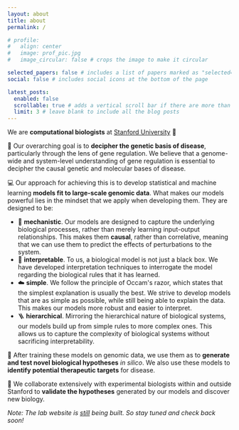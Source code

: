 ```yaml
---
layout: about
title: about
permalink: /

# profile:
#   align: center
#   image: prof_pic.jpg
#   image_circular: false # crops the image to make it circular

selected_papers: false # includes a list of papers marked as "selected={true}"
social: false # includes social icons at the bottom of the page

latest_posts:
  enabled: false
  scrollable: true # adds a vertical scroll bar if there are more than 3 new posts items
  limit: 3 # leave blank to include all the blog posts
---
```


We are **computational biologists** at [Stanford University](https://www.stanford.edu/) 🌲

🧬 Our overarching goal is to **decipher the genetic basis of disease**, particularly through the lens of gene regulation. We believe that a genome-wide and system-level understanding of gene regulation is essential to decipher the causal genetic and molecular bases of disease.

💻 Our approach for achieving this is to develop statistical and machine learning **models fit to large-scale genomic data**. What makes our models powerful lies in the mindset that we apply when developing them. They are designed to be:

- 📏 **mechanistic**. Our models are designed to capture the underlying biological processes, rather than merely learning input-output relationships. This makes them **causal**, rather than correlative, meaning that we can use them to predict the effects of perturbations to the system.
- 🔎 **interpretable**. To us, a biological model is not just a black box. We have developed interpretation techniques to interrogate the model regarding the biological rules that it has learned.
- ☁️ **simple**. We follow the principle of Occam's razor, which states that the simplest explanation is usually the best. We strive to develop models that are as simple as possible, while still being able to explain the data. This makes our models more robust and easier to interpret.
- 🪜 **hierarchical**. Mirroring the hierarchical nature of biological systems, our models build up from simple rules to more complex ones. This allows us to capture the complexity of biological systems without sacrificing interpretability.

🔮 After training these models on genomic data, we use them as to **generate and test novel biological hypotheses** _in silico_. We also use these models to **identify potential therapeutic targets** for disease.

🧪 We collaborate extensively with experimental biologists within and outside Stanford to **validate the hypotheses** generated by our models and discover new biology.

_Note: The lab website is [still](https://github.com/kundajelab/kundajelab.github.io/issues) being built. So stay tuned and check back soon!_
